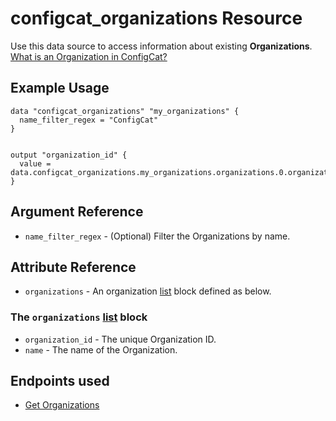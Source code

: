 # configcat_organizations Resource

Use this data source to access information about existing **Organizations**. [What is an Organization in ConfigCat?](https://configcat.com/docs/main-concepts)

## Example Usage

```hcl
data "configcat_organizations" "my_organizations" {
  name_filter_regex = "ConfigCat"
}


output "organization_id" {
  value = data.configcat_organizations.my_organizations.organizations.0.organization_id
}
```

## Argument Reference

* `name_filter_regex` - (Optional) Filter the Organizations by name.

## Attribute Reference

* `organizations` - An organization [list](https://www.terraform.io/docs/configuration/types.html#list-) block defined as below.

### The `organizations` [list](https://www.terraform.io/docs/configuration/types.html#list-) block

* `organization_id` - The unique Organization ID.
* `name` - The name of the Organization.

## Endpoints used
- [Get Organizations](https://api.configcat.com/docs/index.html#operation/get-organizations)